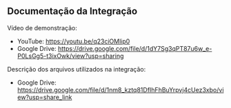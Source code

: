 
## Documentação da Integração

Vídeo de demonstração:
- YouTube: https://youtu.be/q23ciOMlip0
- Google Drive: https://drive.google.com/file/d/1dY7Sg3qPT87u6w_e-P0LsGg5-t3ixOwk/view?usp=sharing

Descrição dos arquivos utilizados na integração:
- Google Drive: https://drive.google.com/file/d/1nm8_kztq81DfIhFhBuYrpvj4cUez3xbo/view?usp=share_link
